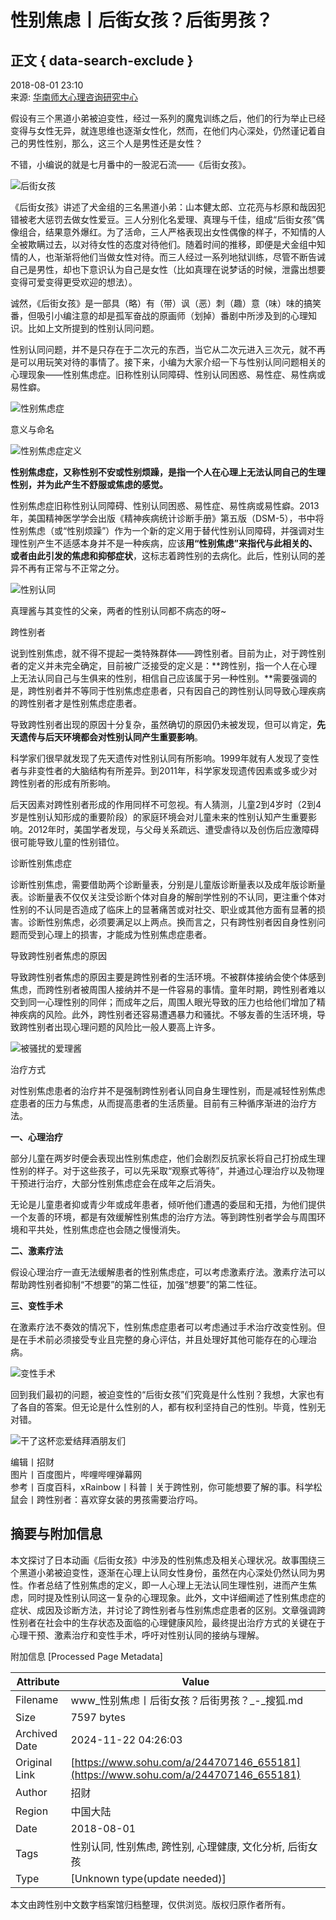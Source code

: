 # 性别焦虑丨后街女孩？后街男孩？

## 正文 { data-search-exclude }


2018-08-01 23:10  
来源: [华南师大心理咨询研究中心](https://www.sohu.com/?spm=smpc.content-abroad.content.1.1732249518869KK7l53z)

假设有三个黑道小弟被迫变性，经过一系列的魔鬼训练之后，他们的行为举止已经变得与女性无异，就连思维也逐渐女性化，然而，在他们内心深处，仍然谨记着自己的男性性别，那么，这三个人是男性还是女性？

不错，小编说的就是七月番中的一股泥石流——《后街女孩》。

![后街女孩](http://5b0988e595225.cdn.sohucs.com/images/20180802/d96e422fb17e4756966d5eb7685f6c04.jpeg)

《后街女孩》讲述了犬金组的三名黑道小弟：山本健太郎、立花亮与杉原和哉因犯错被老大惩罚去做女性爱豆。三人分别化名爱理、真理与千佳，组成“后街女孩”偶像组合，结果意外爆红。为了活命，三人严格表现出女性偶像的样子，不知情的人全被欺瞒过去，以对待女性的态度对待他们。随着时间的推移，即便是犬金组中知情的人，也渐渐将他们当做女性对待。而三人经过一系列地狱训练，尽管不断告诫自己是男性，却也下意识认为自己是女性（比如真理在说梦话的时候，泄露出想要变得可爱变得更受欢迎的想法）。

诚然，《后街女孩》是一部具（略）有（带）讽（恶）刺（趣）意（味）味的搞笑番，但吸引小编注意的却是孤军奋战的原画师（划掉）番剧中所涉及到的心理知识。比如上文所提到的性别认同问题。

性别认同问题，并不是只存在于二次元的东西，当它从二次元进入三次元，就不再是可以用玩笑对待的事情了。接下来，小编为大家介绍一下与性别认同问题相关的心理现象——性别焦虑症。旧称性别认同障碍、性别认同困惑、易性症、易性病或易性癖。

![性别焦虑症](http://5b0988e595225.cdn.sohucs.com/images/20180802/69027bf93e4d4300ae953d4669e41e0c.png)

意义与命名

![性别焦虑症定义](http://5b0988e595225.cdn.sohucs.com/images/20180802/191ba113a1ec46b49021160da6f20a95.png)

**性别焦虑症，又称性别不安或性别烦躁，是指一个人在心理上无法认同自己的生理性别，并为此产生不舒服或焦虑的感觉。**

性别焦虑症旧称性别认同障碍、性别认同困惑、易性症、易性病或易性癖。2013年，美国精神医学学会出版《精神疾病统计诊断手册》第五版（DSM-5），书中将性别焦虑（或“性别烦躁”）作为一个新的定义用于替代性别认同障碍，并强调对生理性别产生不适感本身并不是一种疾病，应该**用“性别焦虑”来指代与此相关的、或者由此引发的焦虑和抑郁症状**，这标志着跨性别的去病化。此后，性别认同的差异不再有正常与不正常之分。

![性别认同](http://5b0988e595225.cdn.sohucs.com/images/20180802/403b3eda72d242b5bead2c02834208c6.jpeg)

真理酱与其变性的父亲，两者的性别认同都不病态的呀~

跨性别者

说到性别焦虑，就不得不提起一类特殊群体——跨性别者。目前为止，对于跨性别者的定义并未完全确定，目前被广泛接受的定义是：**跨性别，指一个人在心理上无法认同自己与生俱来的性别，相信自己应该属于另一种性别。**需要强调的是，跨性别者并不等同于性别焦虑症患者，只有因自己的跨性别认同导致心理疾病的跨性别者才是性别焦虑症患者。

导致跨性别者出现的原因十分复杂，虽然确切的原因仍未被发现，但可以肯定，**先天遗传与后天环境都会对性别认同产生重要影响**。

科学家们很早就发现了先天遗传对性别认同有所影响。1999年就有人发现了变性者与非变性者的大脑结构有所差异。到2011年，科学家发现遗传因素或多或少对跨性别者的形成有所影响。

后天因素对跨性别者形成的作用同样不可忽视。有人猜测，儿童2到4岁时（2到4岁是性别认知形成的重要阶段）的家庭环境会对儿童未来的性别认知产生重要影响。2012年时，美国学者发现，与父母关系疏远、遭受虐待以及创伤后应激障碍很可能导致儿童的性别错位。

诊断性别焦虑症

诊断性别焦虑，需要借助两个诊断量表，分别是儿童版诊断量表以及成年版诊断量表。诊断量表不仅仅关注受诊断个体对自身的解剖学性别的不认同，更注重个体对性别的不认同是否造成了临床上的显著痛苦或对社交、职业或其他方面有显著的损害。诊断性别焦虑，必须要满足以上两点。换而言之，只有跨性别者因自身性别问题而受到心理上的损害，才能成为性别焦虑症患者。

导致跨性别者焦虑的原因

导致跨性别者焦虑的原因主要是跨性别者的生活环境。不被群体接纳会使个体感到焦虑，而跨性别者被周围人接纳并不是一件容易的事情。童年时期，跨性别者难以交到同一心理性别的同伴；而成年之后，周围人眼光导致的压力也给他们增加了精神疾病的风险。此外，跨性别者还容易遭遇暴力和骚扰。不够友善的生活环境，导致跨性别者出现心理问题的风险比一般人要高上许多。

![被骚扰的爱理酱](http://5b0988e595225.cdn.sohucs.com/images/20180802/d51c06131d134ff4b7c5f60badd942d4.jpeg)

治疗方式

对性别焦虑患者的治疗并不是强制跨性别者认同自身生理性别，而是减轻性别焦虑症患者的压力与焦虑，从而提高患者的生活质量。目前有三种循序渐进的治疗方法。

**一、心理治疗**

部分儿童在两岁时便会表现出性别焦虑症，他们会剧烈反抗家长将自己打扮成生理性别的样子。对于这些孩子，可以先采取“观察式等待”，并通过心理治疗以及物理干预进行治疗，大部分性别焦虑症会在成年之后消失。

无论是儿童患者抑或青少年或成年患者，倾听他们遭遇的委屈和无措，为他们提供一个友善的环境，都是有效缓解性别焦虑的治疗方法。等到跨性别者学会与周围环境和平共处，性别焦虑症也会随之慢慢消失。

**二、激素疗法**

假设心理治疗一直无法缓解患者的性别焦虑症，可以考虑激素疗法。激素疗法可以帮助跨性别者抑制“不想要”的第二性征，加强“想要”的第二性征。

**三、变性手术**

在激素疗法不奏效的情况下，性别焦虑症患者可以考虑通过手术治疗改变性别。但是在手术前必须接受专业且完整的身心评估，并且处理好其他可能存在的心理治病。

![变性手术](http://5b0988e595225.cdn.sohucs.com/images/20180802/01211139ead5459e9cd75fdb745c9637.jpeg)

回到我们最初的问题，被迫变性的“后街女孩”们究竟是什么性别？我想，大家也有了各自的答案。但无论是什么性别的人，都有权利坚持自己的性别。毕竟，性别无对错。

![干了这杯恋爱结拜酒朋友们](http://5b0988e595225.cdn.sohucs.com/images/20180802/3179c430fd77474aa5fdc22caf1c504f.jpeg)

编辑丨招财  
图片丨百度图片，哔哩哔哩弹幕网  
参考丨百度百科，xRainbow丨科普丨关于跨性别，你可能想要了解的事。科学松鼠会丨跨性别者：喜欢穿女装的男孩需要治疗吗。

## 摘要与附加信息

<!-- tcd_abstract -->
本文探讨了日本动画《后街女孩》中涉及的性别焦虑及相关心理状况。故事围绕三个黑道小弟被迫变性，逐渐在心理上认同女性身份，虽然在内心深处仍然认同为男性。作者总结了性别焦虑的定义，即一人心理上无法认同生理性别，进而产生焦虑，同时提及性别认同这一复杂的心理现象。此外，文中详细阐述了性别焦虑症的症状、成因及诊断方法，并讨论了跨性别者与性别焦虑症患者的区别。文章强调跨性别者在社会中的生存状态及面临的心理健康风险，最终提出治疗方式的关键在于心理干预、激素治疗和变性手术，呼吁对性别认同的接纳与理解。
<!-- tcd_abstract_end -->

附加信息 [Processed Page Metadata]

| Attribute       | Value                                  |
|-----------------|----------------------------------------|
| Filename        | www_性别焦虑丨后街女孩？后街男孩？_-_搜狐.md                             |
| Size            | 7597 bytes                           |
| Archived Date   | 2024-11-22 04:26:03                             |
| Original Link   | [https://www.sohu.com/a/244707146_655181](https://www.sohu.com/a/244707146_655181)                       |
| Author          | 招财                               |
| Region          | 中国大陆                               |
| Date            | 2018-08-01                                 |
| Tags            | 性别认同, 性别焦虑, 跨性别, 心理健康, 文化分析, 后街女孩                                 |
| Type            | [Unknown type(update needed)]                                 |
<!-- tcd_table_end -->

本文由跨性别中文数字档案馆归档整理，仅供浏览。版权归原作者所有。
